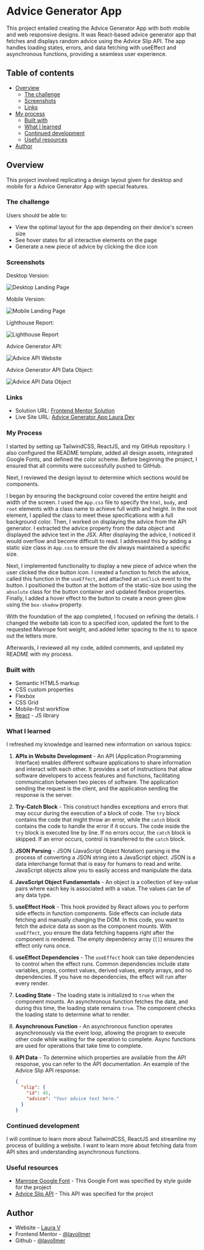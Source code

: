 # Advice Generator App

This project entailed creating the Advice Generator App with both mobile and web responsive designs. It was React-based advice generator app that fetches and displays random advice using the Advice Slip API. The app handles loading states, errors, and data fetching with useEffect and asynchronous functions, providing a seamless user experience.


## Table of contents

- [Overview](#overview)
  - [The challenge](#the-challenge)
  - [Screenshots](#screenshots)
  - [Links](#links)
- [My process](#my-process)
  - [Built with](#built-with)
  - [What I learned](#what-i-learned)
  - [Continued development](#continued-development)
  - [Useful resources](#useful-resources)
- [Author](#author)

## Overview

This project involved replicating a design layout given for desktop and mobile for a Advice Generator App with special features.

### The challenge

Users should be able to:

- View the optimal layout for the app depending on their device's screen size
- See hover states for all interactive elements on the page
- Generate a new piece of advice by clicking the dice icon

### Screenshots

Desktop Version:

![Desktop Landing Page](./src/assets/DesktopAdviceScreenshot.png)

Mobile Version:

![Mobile Landing Page](./src/assets/MobileAdviceScreenshot.png)

Lighthouse Report:

![Lighthouse Report](./src/assets/LighthouseReport.png)

Advice Generator API:

![Advice API Website](./src/assets/RandomAdviceAPIScreenshot.png)

Advice Generator API Data Object:

![Advice API Data Object](./src/assets/AdviceAPIDataObjectScreenshot.png)


### Links

- Solution URL: [Frontend Mentor Solution]()
- Live Site URL: [Advice Generator App Laura Dev](https://chic-malabi-36e673.netlify.app/)

### My Process

I started by setting up TailwindCSS, ReactJS, and my GitHub repository. I also configured the README template, added all design assets, integrated Google Fonts, and defined the color scheme. Before beginning the project, I ensured that all commits were successfully pushed to GitHub.

Next, I reviewed the design layout to determine which sections would be components.

I began by ensuring the background color covered the entire height and width of the screen. I used the `App.css` file to specify the `html`, `body`, and `root` elements with a class name to achieve full width and height. In the root element, I applied the class to meet these specifications with a full background color. Then, I worked on displaying the advice from the API generator. I extracted the advice property from the data object and displayed the advice text in the JSX. After displaying the advice, I noticed it would overflow and become difficult to read. I addressed this by adding a static size class in `App.css` to ensure the div always maintained a specific size. 

Next, I implemented functionality to display a new piece of advice when the user clicked the dice button icon. I created a function to fetch the advice, called this function in the `useEffect`, and attached an `onClick` event to the button. I positioned the button at the bottom of the static-size box using the `absolute` class for the button container and updated flexbox properties. Finally, I added a hover effect to the button to create a neon green glow using the `box-shadow` property.

With the foundation of the app completed, I focused on refining the details. I changed the website tab icon to a specified icon, updated the font to the requested Manrope font weight, and added letter spacing to the `h1` to space out the letters more.

Afterwards, I reviewed all my code, added comments, and updated my README with my process.


### Built with

- Semantic HTML5 markup
- CSS custom properties
- Flexbox
- CSS Grid
- Mobile-first workflow
- [React](https://reactjs.org/) - JS library

### What I learned

I refreshed my knowledge and learned new information on various topics:

1. **APIs in Website Development** - An API (Application Programming Interface) enables different software applications to share information and interact with each other. It provides a set of instructions that allow software developers to access features and functions, facilitating communication between two pieces of software. The application sending the request is the client, and the application sending the response is the server.

2. **Try-Catch Block** - This construct handles exceptions and errors that may occur during the execution of a block of code. The `try` block contains the code that might throw an error, while the `catch` block contains the code to handle the error if it occurs. The code inside the `try` block is executed line by line. If no errors occur, the `catch` block is skipped. If an error occurs, control is transferred to the `catch` block.

3. **JSON Parsing** - JSON (JavaScript Object Notation) parsing is the process of converting a JSON string into a JavaScript object. JSON is a data interchange format that is easy for humans to read and write. JavaScript objects allow you to easily access and manipulate the data.

4. **JavaScript Object Fundamentals** - An object is a collection of key-value pairs where each key is associated with a value. The values can be of any data type.

5. **useEffect Hook** - This hook provided by React allows you to perform side effects in function components. Side effects can include data fetching and manually changing the DOM. In this code, you want to fetch the advice data as soon as the component mounts. With `useEffect`, you ensure the data fetching happens right after the component is rendered. The empty dependency array (`[]`) ensures the effect only runs once.

6. **useEffect Dependencies** - The `useEffect` hook can take dependencies to control when the effect runs. Common dependencies include state variables, props, context values, derived values, empty arrays, and no dependencies. If you have no dependencies, the effect will run after every render.

7. **Loading State** - The loading state is initialized to `true` when the component mounts. An asynchronous function fetches the data, and during this time, the loading state remains `true`. The component checks the loading state to determine what to render.

8. **Asynchronous Function** - An asynchronous function operates asynchronously via the event loop, allowing the program to execute other code while waiting for the operation to complete. Async functions are used for operations that take time to complete.

9. **API Data** - To determine which properties are available from the API response, you can refer to the API documentation. An example of the Advice Slip API response:
   ```json
   {
     "slip": {
       "id": 45,
       "advice": "Your advice text here."
     }
   }

### Continued development

I will continue to learn more about TailwindCSS, ReactJS and streamline my process of building a website. I want to learn more about fetching data from API sites and understanding asynchronous functions. 

### Useful resources

- [Manrope Google Font](https://fonts.google.com/specimen/Manrope) - This Google Font was specified by style guide for the project
- [Advice Slip API](https://api.adviceslip.com/) - This API was specified for the project

## Author

- Website - [Laura V](https://lauradeveloper.com/)
- Frontend Mentor - [@lavollmer](https://www.frontendmentor.io/profile/lavollmer)
- Github - [@lavollmer](https://github.com/lavollmer)